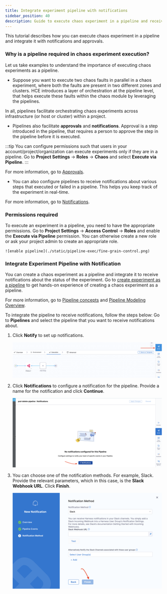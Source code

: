 ```yaml
---
title: Integrate experiment pipeline with notifications
sidebar_position: 40
description: Guide to execute chaos experiment in a pipeline and receive notifications about experiment execution.
---
```


This tutorial describes how you can execute chaos experiment in a pipeline and integrate it with notifications and approvals.

### Why is a pipeline required in chaos experiment execution?

Let us take examples to understand the importance of executing chaos experiments as a pipeline.

- Suppose you want to execute two chaos faults in parallel in a chaos experiment, where both the faults are present in two different zones and clusters. HCE introduces a layer of orchestration at the pipeline level, that helps execute these faults within the chaos module by leveraging the pipelines.

In all, pipelines facilitate orchestrating chaos experiments across infrastructure (or host or cluster) within a project.

- Pipelines also facilitate **approvals** and **notifications**. Approval is a step introduced in the pipeline, that requires a person to approve the step in the pipeline before it is executed.

:::tip
You can configure permissions such that users in your account/project/organization can execute experiments only if they are in a pipeline. Go to **Project Settings** -> **Roles** -> **Chaos** and select **Execute via Pipeline**.
:::

For more information, go to [Approvals](/docs/platform/approvals/approvals-tutorial).

- You can also configure pipelines to receive notifications about various steps that executed or failed in a pipeline. This helps you keep track of the experiment in real-time.

For more information, go to [Notifications](/docs/platform/notifications/notification-settings).

### Permissions required

To execute an experiment in a pipeline, you need to have the appropriate permissions. Go to **Project Settings** -> **Access Control** -> **Roles** and enable the **Execute via Pipeline** permission. You can otherwise create a new role or ask your project admin to create an appropriate role.

    ![enable pipeline](./static/pipeline-exec/fine-grain-control.png)

### Integrate Experiment Pipeline with Notification

You can create a chaos experiment as a pipeline and integrate it to receive notifications about the status of the experiment. Go to [create experiment as a pipeline](/docs/chaos-engineering/use-harness-ce/experiments/create-experiments#create-experiment-as-a-pipeline) to get hands-on experience of creating a chaos experiment as a pipeline.

For more information, go to [Pipeline concepts](/docs/continuous-integration/get-started/key-concepts) and [Pipeline Modeling Overview](/docs/continuous-delivery/get-started/cd-pipeline-modeling-overview).

To integrate the pipeline to receive notifications, follow the steps below:
Go to **Pipelines** and select the pipeline that you want to receive notifications about.

1. Click **Notify** to set up notifications.

    ![](./static/pipeline-exec/notify-1.png)

2. Click **Notifications** to configure a notification for the pipeline. Provide a name for the notification and click **Continue**.

    ![](./static/pipeline-exec/create-2.png)

3. You can choose one of the notification methods. For example, Slack. Provide the relevant parameters, which in this case, is the **Slack Webhook URL**. Click **Finish**.

    ![](./static/pipeline-exec/provide-params-4.png)




